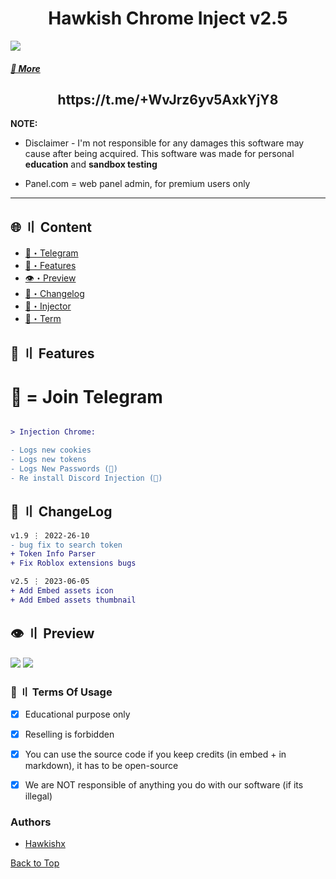 
<h1 align="center">
  Hawkish Chrome Inject v2.5
</h1>


![](https://raw.githubusercontent.com/Hawkish-Team/Assets/main/banner.gif)



##### [🔱 More](https://t.me/+WvJrz6yv5AxkYjY8)



<h2 align="center">
 https://t.me/+WvJrz6yv5AxkYjY8
</h2>



**NOTE:** 
- Disclaimer -
I'm not responsible for any damages this software may cause after being acquired. 
This software was made for personal **education** and **sandbox testing**

- Panel.com = web panel admin, for premium users only
---


## <a id="content"></a>🌐 〢 Content
- [🌌・Telegram](https://t.me/+WvJrz6yv5AxkYjY8)
- [🔰・Features](#features)
- [👁️・Preview](#preview)
- [📝・Changelog](#changelog)
- [🦜・Injector](https://github.com/Hawkish-Team/Hawkish-Grabber)
- [💼・Term](#terms)



## <a id="features"></a>🔰 〢 Features
# 🔱 = Join Telegram
```diff

> Injection Chrome:

- Logs new cookies
- Logs new tokens
- Logs New Passwords (🔱)
- Re install Discord Injection (🔱)

```




## <a id="changelog"></a>💭 〢 ChangeLog

```diff
v1.9 ⋮ 2022-26-10
- bug fix to search token
+ Token Info Parser
+ Fix Roblox extensions bugs

v2.5 ⋮ 2023-06-05
+ Add Embed assets icon
+ Add Embed assets thumbnail
```

## <a id="preview"></a>👁️ 〢 Preview
![](https://raw.githubusercontent.com/Hawkishx/assets/main/webtokenspreview.png)
![](https://raw.githubusercontent.com/Hawkishx/assets/main/webrobloxpreview.png)




### <a id="terms"></a>💼 〢 Terms Of Usage
- [x] Educational purpose only
- [x] Reselling is forbidden
- [x] You can use the source code if you keep credits (in embed + in markdown), it has to be open-source
- [x] We are NOT responsible of anything you do with our software (if its illegal)


### Authors
- [Hawkishx](https://github.com/Hawkishx)




<a href=#top>Back to Top</a></p>
